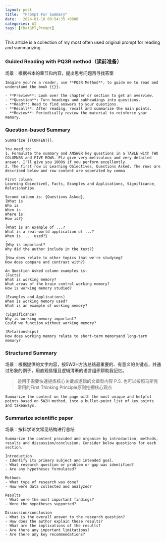 ```yaml
---
layout: post
title:  "Prompt For Summary"
date:   2024-01-18 09:54:35 +0800
categories: AI
tags: [ChatGPT,Prompt]
---
```


This article is a collection of my most often used original prompt for reading and summarizing.


### Guided Reading with PQ3R method（读前准备）
场景：根据书本的章节和内容，提出思考问题再寻找答案 <!--more-->
```
Imagine you're a reader, use **PQ3R Method**, to guide me to read and understand the book {{}}.

- **Preview**: Look over the chapter or section to get an overview.
- **Question**: Turn headings and subheadings into questions.
- **Read**: Read to find answers to your questions.
- **Recall**: After reading, recall and summarize the main points.
- **Review**: Periodically review the material to reinforce your memory.
```

### Question-based Summary
```
Summarize {{CONTENT}}.

You need to:
1. Formulate the summary and ANSWER key questions in a TABLE with TWO COLUMNBS and FIVE ROWS. Plz give very meticulous and very detailed answer. I'll give you 1000$ if you perform excellently. 
2. The first row is Learning Obiectives, Questions Asked. The rows are described below and row content are seperated by comma

First column: 
Learning ObiectiveS, Facts, Examples and Applications, Significance, Relationships

Second column is: {Questions Asked}, 
{What is 
Who is 
When is .
Where is
How is?}
,
{What is an example of ...?
What is a real-world application of ...?
When is ...  used?}
,
{Why is important?
Why did the author include in the text?}
,
{How does relate to other topics that we're studying?
How does compare and contrast with?}

An Question Asked column examples is:
(Facts)
What is working memory?
What areas of the brain control working memory?
How is working memory studied?

(Examples and Applications)
When is working memory used?
What is an example of working memory?

(Significance)
Why is working memory important?
Could we function without working memory?

(Relationships)
How does working memory relate to short-term memoryand long-term memory?
```


### Structured Summary
场景：根据提供的文字内容，按5W2H方法总结最重要的、有意义的关键点，并通过形象的例子，用直观易懂且逻辑清晰的语言组织帮助我记忆。

>适用于需要快速提炼核心关键点逻辑的文章型内容
>P.S. 也可以按照马斯克常用的First Thinking Principle原则挖掘核心观点

```
Summarize the content on the page with the most unique and helpful points based on 5W2H method, into a bullet-point list of key points and takeaways.
```

### **Summarize scientific paper**
场景：按科学论文常见结构进行总结

```
Summarize the content provided and organize by introduction, methods, results and discussion/conclusion. Consider below questions for each section.

Introduction	
- Identify its primary subject and intended goal. 
- What research question or problem or gap was identified?
- Are any hypotheses formulated?

Methods	
- What type of research was done?
- How were data collected and analyzed?

Results	
- What were the most important findings?
- Were the hypotheses supported?

Discussion/conclusion	
- What is the overall answer to the research question?
- How does the author explain these results?
- What are the implications of the results?
- Are there any important limitations?
- Are there any key recommendations?
```





